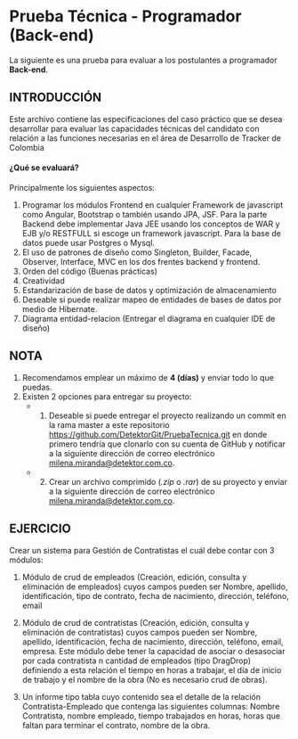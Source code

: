 # Prueba Técnica - Programador (Back-end)
La siguiente es una prueba para evaluar a los postulantes a programador **Back-end**.

## INTRODUCCIÓN

Este archivo contiene las especificaciones del caso práctico que se desea desarrollar para evaluar las capacidades técnicas del candidato con relación a las funciones necesarias en el área de Desarrollo de Tracker de Colombia

#### ¿Qué se evaluará?
Principalmente los siguientes aspectos:

1. Programar los módulos Frontend en cualquier Framework de javascript como Angular, Bootstrap o también usando JPA, JSF. Para la parte Backend debe implementar Java JEE usando los conceptos de WAR y EJB y/o RESTFULL si escoge un framework javascript. Para la base de datos puede usar Postgres o Mysql.
2.  El uso de  patrones de diseño como Singleton, Builder, Facade, Observer, Interface, MVC en los dos frentes backend y frontend.
3. Orden del código (Buenas prácticas)
4. Creatividad
5. Estandarización de base de datos y optimización de almacenamiento
6. Deseable si puede realizar mapeo de entidades de bases de datos por medio de Hibernate. 
7. Diagrama entidad-relacion (Entregar el diagrama en cualquier IDE de diseño)

## NOTA
1. Recomendamos emplear un máximo de **4 (días)** y enviar todo lo que puedas.
2. Existen 2 opciones para entregar su proyecto:
    * 1) Deseable si puede entregar el proyecto realizando un commit en la rama master a este repositorio https://github.com/DetektorGit/PruebaTecnica.git en donde primero tendría que clonarlo con su cuenta de GitHub y notificar a la siguiente dirección de correo electrónico  [milena.miranda@detektor.com.co](mailto:milena.miranda@detektor.com.co).
    * 2) Crear un archivo comprimido (_.zip_ o _.rar_) de su proyecto y enviar a la siguiente dirección de correo electrónico  [milena.miranda@detektor.com.co](mailto:milena.miranda@detektor.com.co).

## EJERCICIO

Crear un sistema para Gestión de Contratistas el cuál debe contar con 3 módulos:

1. Módulo de crud de empleados (Creación, edición, consulta y eliminación de empleados) cuyos campos pueden ser Nombre, apellido, identificación, tipo de contrato, fecha de nacimiento, dirección, teléfono, email

2. Módulo de crud de contratistas (Creación, edición, consulta y eliminación de contratistas) cuyos campos pueden ser Nombre, apellido, identificación, fecha de nacimiento, dirección, teléfono, email, empresa. Este módulo debe tener la capacidad de asociar o desasociar por cada contratista n cantidad de empleados (tipo DragDrop) definiendo a esta relación el tiempo en horas a trabajar, el día de inicio de trabajo y el nombre de la obra (No es necesario crud de obras).

3. Un informe tipo tabla cuyo contenido sea el detalle de la relación Contratista-Empleado que contenga las siguientes columnas: Nombre Contratista, nombre empleado, tiempo trabajados en horas, horas que faltan para terminar el contrato, nombre de la obra.




